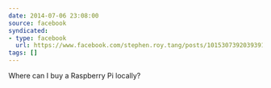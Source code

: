 ```yaml
---
date: 2014-07-06 23:08:00
source: facebook
syndicated:
- type: facebook
  url: https://www.facebook.com/stephen.roy.tang/posts/10153073920393912
tags: []
---
```


Where can I buy a Raspberry Pi locally?